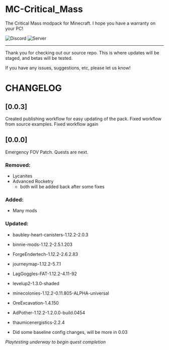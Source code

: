 # MC-Critical_Mass
The Critical Mass modpack for Minecraft. I hope you have a warranty on your PC!

![Discord](https://img.shields.io/discord/539569894749110300?label=Discord&logo=Discord&style=plastic)
![Server](https://status.mw-gc.com/api/badge/15/uptime/24?label=Server&labelSuffix=&prefix=Uptime=&suffix=%)
<hr>
Thank you for checking out our source repo.
This is where updates will be staged, and betas will be tested.

If you have any issues, suggestions, etc, please let us know!

# CHANGELOG
## [0.0.3]
Created publishing workflow for easy updating of the pack.
Fixed workflow from source examples.
Fixed workflow again

## [0.0.0]
Emergency FOV Patch. Quests are next.

### Removed:
* Lycanites
* Advanced Rocketry
  - both will be added back after some fixes

### Added:
* Many mods

### Updated:
* baubley-heart-canisters-1.12.2-2.0.3
* binnie-mods-1.12.2-2.5.1.203
* ForgeEndertech-1.12.2-2.6.2.83
* journeymap-1.12.2-5.7.1
* LagGoggles-FAT-1.12.2-4.11-92
* levelup2-1.3.0-shaded
* minecolonies-1.12.2-0.11.805-ALPHA-universal
* OreExcavation-1.4.150
* AdPother-1.12.2-1.2.0.0-build.0454
* thaumicenergistics-2.2.4

* Did some baseline config changes, will be more in 0.03

*Playtesting underway to begin quest completion*